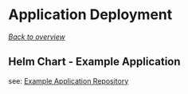 # Application Deployment

[_Back to overview_](README.md)

## Helm Chart - Example Application

see: [Example Application Repository](https://github.com/conplementAG/teams-demo-app/tree/master/deployment)
